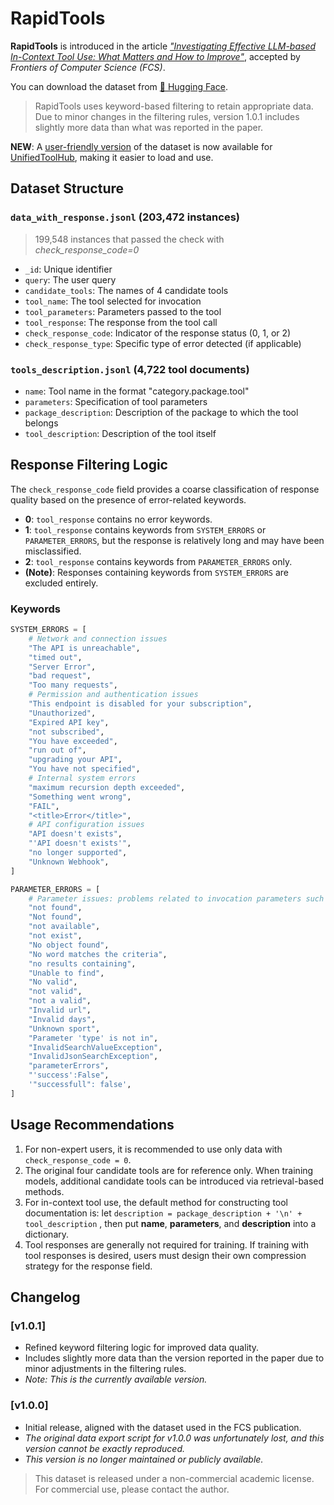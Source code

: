 # RapidTools

**RapidTools** is introduced in the article [_"Investigating Effective LLM-based In-Context Tool Use: What Matters and How to Improve"_](https://journal.hep.com.cn/fcs/EN/10.1007/s11704-025-41365-6), accepted by *Frontiers of Computer Science (FCS)*.

You can download the dataset from [🤗 Hugging Face](https://huggingface.co/datasets/WillQvQ/RapidTools/tree/main).  
> RapidTools uses keyword-based filtering to retain appropriate data. Due to minor changes in the filtering rules, version 1.0.1 includes slightly more data than what was reported in the paper.

**NEW**: A [user-friendly version](https://huggingface.co/datasets/WillQvQ/RapidTools/blob/main/data_for_UnifiedToolHub.jsonl) of the dataset is now available for [UnifiedToolHub](https://github.com/OpenMOSS/UnifiedToolHub), making it easier to load and use.

## Dataset Structure

### `data_with_response.jsonl` (203,472 instances)

> 199,548 instances that passed the check with *check_response_code=0*

- `_id`: Unique identifier  
- `query`: The user query  
- `candidate_tools`: The names of 4 candidate tools  
- `tool_name`: The tool selected for invocation  
- `tool_parameters`: Parameters passed to the tool  
- `tool_response`: The response from the tool call  
- `check_response_code`: Indicator of the response status (0, 1, or 2)  
- `check_response_type`: Specific type of error detected (if applicable)

### `tools_description.jsonl` (4,722 tool documents)

- `name`: Tool name in the format "category.package.tool"  
- `parameters`: Specification of tool parameters  
- `package_description`: Description of the package to which the tool belongs  
- `tool_description`: Description of the tool itself  

## Response Filtering Logic

The `check_response_code` field provides a coarse classification of response quality based on the presence of error-related keywords.

- **0**: `tool_response` contains no error keywords.  
- **1**: `tool_response` contains keywords from `SYSTEM_ERRORS` or `PARAMETER_ERRORS`, but the response is relatively long and may have been misclassified.  
- **2**: `tool_response` contains keywords from `PARAMETER_ERRORS` only.  
- **(Note)**: Responses containing keywords from `SYSTEM_ERRORS` are excluded entirely.

### Keywords

```python
SYSTEM_ERRORS = [
    # Network and connection issues
    "The API is unreachable", 
    "timed out",
    "Server Error",
    "bad request",
    "Too many requests",
    # Permission and authentication issues
    "This endpoint is disabled for your subscription",
    "Unauthorized",
    "Expired API key",
    "not subscribed",
    "You have exceeded",
    "run out of",
    "upgrading your API",
    "You have not specified",
    # Internal system errors
    "maximum recursion depth exceeded",
    "Something went wrong",
    "FAIL",
    "<title>Error</title>",
    # API configuration issues
    "API doesn't exists",
    "'API doesn't exists'",
    "no longer supported",
    "Unknown Webhook",
]

PARAMETER_ERRORS = [
    # Parameter issues: problems related to invocation parameters such as value, format, and logic
    "not found",
    "Not found", 
    "not available",
    "not exist",
    "No object found",
    "No word matches the criteria",
    "no results containing",
    "Unable to find",
    "No valid",
    "not valid",
    "not a valid",
    "Invalid url",
    "Invalid days",
    "Unknown sport",
    "Parameter 'type' is not in",
    "InvalidSearchValueException",
    "InvalidJsonSearchException",
    "parameterErrors",
    "'success':False",
    '"successfull": false',
]
```

## Usage Recommendations

1. For non-expert users, it is recommended to use only data with `check_response_code = 0`.
2. The original four candidate tools are for reference only. When training models, additional candidate tools can be introduced via retrieval-based methods.
3. For in-context tool use, the default method for constructing tool documentation is: let `description = package_description + '\n' + tool_description` , then put **name**, **parameters**, and **description** into a dictionary.
4. Tool responses are generally not required for training. If training with tool responses is desired, users must design their own compression strategy for the response field.

## Changelog

### [v1.0.1]
- Refined keyword filtering logic for improved data quality.
- Includes slightly more data than the version reported in the paper due to minor adjustments in the filtering rules.
- *Note: This is the currently available version.*

### [v1.0.0]
- Initial release, aligned with the dataset used in the FCS publication.
- *The original data export script for v1.0.0 was unfortunately lost, and this version cannot be exactly reproduced.*
- *This version is no longer maintained or publicly available.*

> This dataset is released under a non-commercial academic license. For commercial use, please contact the author.